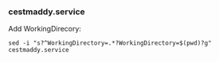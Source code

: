 



### cestmaddy.service
Add WorkingDirecory:

    sed -i "s?^WorkingDirectory=.*?WorkingDirectory=$(pwd)?g" cestmaddy.service